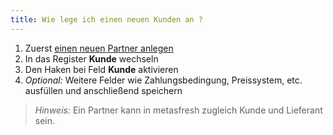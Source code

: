 ```yaml
---
title: Wie lege ich einen neuen Kunden an ?
---
```

1. Zuerst [einen neuen Partner anlegen](Wie_lege_ich_einen_neuen_Partner_an.md)
1. In das Register **Kunde** wechseln
1. Den Haken bei Feld **Kunde** aktivieren
1. *Optional:* Weitere Felder wie Zahlungsbedingung, Preissystem, etc. ausfüllen und anschließend speichern

> *Hinweis:* Ein Partner kann in metasfresh zugleich Kunde und Lieferant sein.
